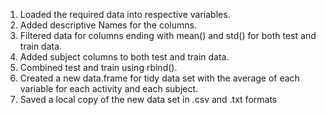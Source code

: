 1. Loaded the required data into respective variables.
2. Added descriptive Names for the columns.
3. Filtered data for columns ending with mean() and std() for both test and train data.
4. Added subject columns to both test and train data.
5. Combined test and train using rbind().
6. Created a new data.frame for tidy data set with the average of each variable for each activity and each subject.
7. Saved a local copy of the new data set in .csv and .txt formats